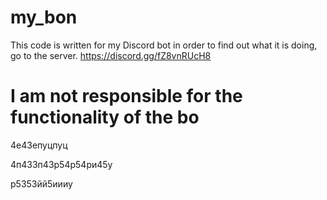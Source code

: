 # my_bon

This code is written for my Discord bot in order to find out what it is doing, go to the server. https://discord.gg/fZ8vnRUcH8

# I am not responsible for the functionality of the bo
4е43епуцпуц



4п433п43р54р54ри45у



р5353йй5иииу


